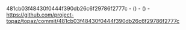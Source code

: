 481cb03f48430f0444f390db26c6f29786f2777c -  () -  () - https://github.com/project-topaz/topaz/commit/481cb03f48430f0444f390db26c6f29786f2777c
